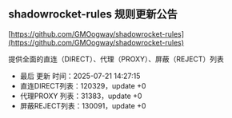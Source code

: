 ## shadowrocket-rules 规则更新公告

[https://github.com/GMOogway/shadowrocket-rules](https://github.com/GMOogway/shadowrocket-rules)

提供全面的直连（DIRECT）、代理（PROXY）、屏蔽（REJECT）列表
- 最后 更新 时间：2025-07-21 14:27:15
- 直连DIRECT列表：120329，update +0
- 代理PROXY 列表：31383，update +0
- 屏蔽REJECT列表：130091，update +0